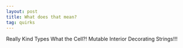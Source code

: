 ```yaml
---
layout: post
title: What does that mean?
tag: quirks
---
```


Really Kind Types
What the Cell?!
Mutable Interior Decorating
Strings!!!